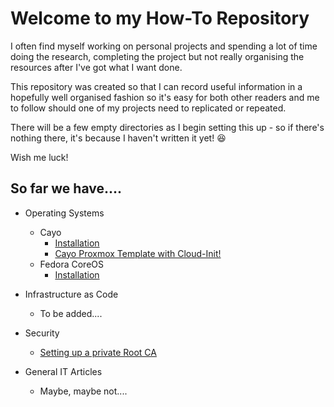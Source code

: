 # Welcome to my How-To Repository  
I often find myself working on personal projects and spending a lot of time doing the research, completing the project but not really organising the resources after I've got what I want done.  

This repository was created so that I can record useful information in a hopefully well organised fashion so it's easy for both other readers and me to follow should one of my projects need to replicated or repeated.  

There will be a few empty directories as I begin setting this up - so if there's nothing there, it's because I haven't written it yet! 😆

Wish me luck!

## So far we have....

- Operating Systems
  - Cayo
    - [Installation](Operating_Systems/Cayo/Installation/README.md)
    - [Cayo Proxmox Template with Cloud-Init!](Operating_Systems/Cayo/Installation/Proxmox/README.md)
  - Fedora CoreOS
    - [Installation](Operating_Systems/Fedora_CoreOS/Installation/README.md)

- Infrastructure as Code
  - To be added....

- Security
  - [Setting up a private Root CA](Security/Private%20Root%20CA/README.md)  
  
- General IT Articles
  - Maybe, maybe not....
